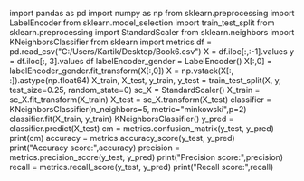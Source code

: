 import pandas as pd
import numpy as np
from sklearn.preprocessing import LabelEncoder
from sklearn.model_selection import train_test_split
from sklearn.preprocessing import StandardScaler
from sklearn.neighbors import KNeighborsClassifier
from sklearn import metrics
df = pd.read_csv("C:/Users/Kartik/Desktop/Book6.csv")
X = df.iloc[:,:-1].values
y = df.iloc[:, 3].values
df
labelEncoder_gender =  LabelEncoder()
X[:,0] = labelEncoder_gender.fit_transform(X[:,0])
X = np.vstack(X[:, :]).astype(np.float64)
X_train, X_test, y_train, y_test = train_test_split(X, y, test_size=0.25, random_state=0)
sc_X = StandardScaler()
X_train = sc_X.fit_transform(X_train)
X_test = sc_X.transform(X_test)
classifier = KNeighborsClassifier(n_neighbors=5, metric="minkowski",p=2)
classifier.fit(X_train, y_train)
KNeighborsClassifier()
y_pred = classifier.predict(X_test)
cm = metrics.confusion_matrix(y_test, y_pred) 
print(cm)
accuracy = metrics.accuracy_score(y_test, y_pred) 
print("Accuracy score:",accuracy)
precision = metrics.precision_score(y_test, y_pred) 
print("Precision score:",precision)
recall = metrics.recall_score(y_test, y_pred) 
print("Recall score:",recall)

